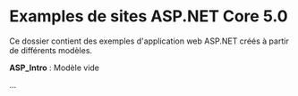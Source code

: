 # Examples de sites ASP.NET Core 5.0

Ce dossier contient des exemples d'application web ASP.NET créés à partir de différents modèles.



**ASP_Intro** : Modèle vide

...


